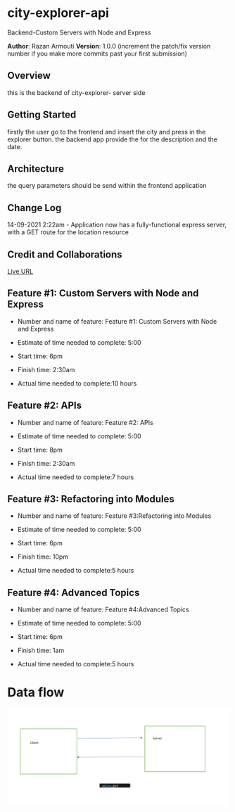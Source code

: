 # city-explorer-api
Backend-Custom Servers with Node and Express

**Author**: Razan Armouti
**Version**: 1.0.0 (increment the patch/fix version number if you make more commits past your first submission)

## Overview
<!-- Provide a high level overview of what this application is and why you are building it, beyond the fact that it's an assignment for this class. (i.e. What's your problem domain?) -->
this is the backend of city-explorer- server side 

## Getting Started
<!-- What are the steps that a user must take in order to build this app on their own machine and get it running? -->
firstly the user go to the frontend and insert the city and press in the explorer button.
the backend app provide the for the description and the date.

## Architecture
<!-- Provide a detailed description of the application design. What technologies (languages, libraries, etc) you're using, and any other relevant design information. -->
the query parameters should be send within the frontend application 

## Change Log
<!-- Use this area to document the iterative changes made to your application as each feature is successfully implemented. Use time stamps. Here's an example:

01-01-2001 4:59pm - Application now has a fully-functional express server, with a GET route for the location resource. -->
14-09-2021 2:22am - Application now has a fully-functional express server, with a GET route for the location resource

## Credit and Collaborations
<!-- Give credit (and a link) to other people or resources that helped you build this application. -->
[Live URL](https://city-explorer-api-lab.netlify.app/)


## Feature #1: Custom Servers with Node and Express
* Number and name of feature: Feature #1: Custom Servers with Node and Express
* Estimate of time needed to complete: 5:00

* Start time: 6pm

* Finish time: 2:30am

* Actual time needed to complete:10 hours

## Feature #2: APIs
* Number and name of feature: Feature #2: APIs
* Estimate of time needed to complete: 5:00

* Start time: 8pm

* Finish time: 2:30am

* Actual time needed to complete:7 hours

## Feature #3: Refactoring into Modules
* Number and name of feature: Feature #3:Refactoring into Modules
* Estimate of time needed to complete: 5:00

* Start time: 6pm

* Finish time: 10pm

* Actual time needed to complete:5 hours

## Feature #4: Advanced Topics
* Number and name of feature: Feature #4:Advanced Topics
* Estimate of time needed to complete: 5:00

* Start time: 6pm

* Finish time: 1am

* Actual time needed to complete:5 hours


# Data flow
![dataflow](./dataflow.png)